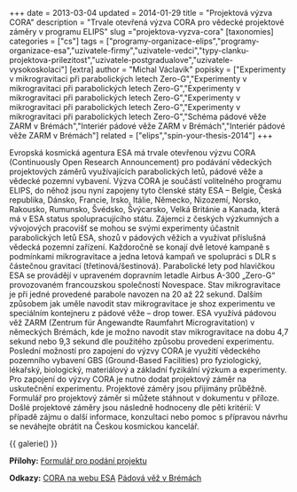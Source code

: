 +++
date = 2013-03-04
updated = 2014-01-29
title = "Projektová výzva CORA"
description = "Trvale otevřená výzva CORA pro vědecké projektové záměry v programu ELIPS"
slug ="projektova-vyzva-cora"
[taxonomies]
categories = ["cs"]
tags = ["programy-organizace-elips","programy-organizace-esa","uzivatele-firmy","uzivatele-vedci","typy-clanku-projektova-prilezitost","uzivatele-postgradualove","uzivatele-vysokoskolaci"]
[extra]
author = "Michal Václavík"
popisky = ["Experimenty v mikrogravitaci při parabolických letech Zero-G","Experimenty v mikrogravitaci při parabolických letech Zero-G","Experimenty v mikrogravitaci při parabolických letech Zero-G","Experimenty v mikrogravitaci při parabolických letech Zero-G","Experimenty v mikrogravitaci při parabolických letech Zero-G","Schéma pádové věže ZARM v Brémách","Interiér pádové věže ZARM v Brémách","Interiér pádové věže ZARM v Brémách"]
related = ["elips","spin-your-thesis-2014"]
+++

Evropská kosmická agentura ESA má trvale otevřenou výzvu CORA (Continuously Open Research Announcement) pro podávání vědeckých projektových záměrů využívajících parabolických letů, pádové věže a vědecké pozemní vybavení. Výzva CORA je součástí volitelného programu ELIPS, do něhož jsou nyní zapojeny tyto členské státy ESA – Belgie, Česká republika, Dánsko, Francie, Irsko, Itálie, Německo, Nizozemí, Norsko, Rakousko, Rumunsko, Švédsko, Švýcarsko, Velká Británie a Kanada, která má v ESA status spolupracujícího státu. Zájemci z českých výzkumných a vývojových pracovišť se mohou se svými experimenty účastnit parabolických letů ESA, shozů v pádových věžích a využívat příslušná vědecká pozemní zařízení. Každoročně se konají dvě letové kampaně s podmínkami mikrogravitace a jedna letová kampaň ve spolupráci s DLR s částečnou gravitací (třetinová/šestinová). Parabolické lety pod hlavičkou ESA se provádějí v upraveném dopravním letadle Airbus A-300 „Zero-G“ provozovaném francouzskou společností Novespace. Stav mikrogravitace je při jedné provedené parabole navozen na 20 až 22 sekund. Dalším způsobem jak uměle navodit stav mikrogravitace je shoz experimentu ve speciálním kontejneru z pádové věže – drop tower. ESA využívá pádovou věž ZARM (Zentrum für Angewandte Raumfahrt Microgravitation) v německých Brémách, kde je možno navodit stav mikrogravitace na dobu 4,7 sekund nebo 9,3 sekund dle použitého způsobu provedení experimentu. Poslední možností pro zapojení do výzvy CORA je využití vědeckého pozemního vybavení GBS (Ground-Based Facilities) pro fyziologický, lékařský, biologický, materiálový a základní fyzikální výzkum a experimenty. Pro zapojení do výzvy CORA je nutno dodat projektový záměr na uskutečnění experimentu. Projektové záměry jsou přijímány průběžně. Formulář pro projektový záměr si můžete stáhnout v dokumentu v příloze. Došlé projektové záměry jsou následně hodnoceny dle pěti kritérií: V případě zájmu o další informace, konzultaci nebo pomoc s přípravou návrhu se neváhejte obrátit na Českou kosmickou kancelář.

{{ galerie() }}

**Přílohy:**
[Formulář pro podání projektu]

[Formulář pro podání projektu]: cora_proposal_form.doc

**Odkazy:**
[CORA na webu ESA]
[Pádová věž v Brémách]

[CORA na webu ESA]: http://www.esa.int/Our_Activities/Human_Spaceflight/Human_Spaceflight_Research/center_Continuously_Open_Research_Announcement_CORA_center
[Pádová věž v Brémách]: http://www.zarm.uni-bremen.de/drop-tower.html
